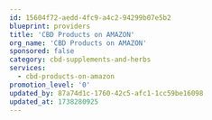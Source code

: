 ```yaml
---
id: 15604f72-aedd-4fc9-a4c2-94299b07e5b2
blueprint: providers
title: 'CBD Products on AMAZON'
org_name: 'CBD Products on AMAZON'
sponsored: false
category: cbd-supplements-and-herbs
services:
  - cbd-products-on-amazon
promotion_level: '0'
updated_by: 87a74d1c-1760-42c5-afc1-1cc59be16098
updated_at: 1738280925
---
```

